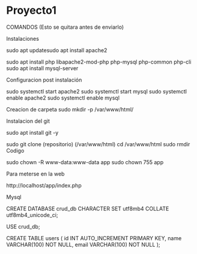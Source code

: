 # Proyecto1

COMANDOS (Esto se quitara antes de enviarlo)

Instalaciones

sudo apt updatesudo apt install apache2

sudo apt install php libapache2-mod-php php-mysql php-common php-cli
sudo apt install mysql-server


Configuracion post instalación

sudo systemctl start apache2
sudo systemctl start mysql
sudo systemctl enable apache2
sudo systemctl enable mysql


Creacion de carpeta
sudo mkdir -p /var/www/html/


Instalacion del git

sudo apt install git -y

sudo git clone (repositorio) (/var/www/html)
cd /var/www/html
sudo rmdir Codigo

sudo chown -R www-data:www-data app
sudo chown 755 app


Para meterse en la web 

http://localhost/app/index.php


Mysql

CREATE DATABASE crud_db CHARACTER SET utf8mb4 COLLATE utf8mb4_unicode_ci;

USE crud_db;

CREATE TABLE users (
    id INT AUTO_INCREMENT PRIMARY KEY,
    name VARCHAR(100) NOT NULL,
    email VARCHAR(100) NOT NULL
);
